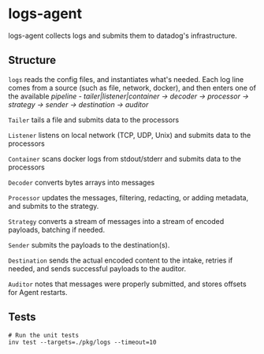 # logs-agent

logs-agent collects logs and submits them to datadog's infrastructure.

## Structure

`logs` reads the config files, and instantiates what's needed.
Each log line comes from a source (such as file, network, docker), and then enters one of the available _pipeline - tailer|listener|container -> decoder -> processor -> strategy -> sender -> destination -> auditor_

`Tailer` tails a file and submits data to the processors

`Listener` listens on local network (TCP, UDP, Unix) and submits data to the processors

`Container` scans docker logs from stdout/stderr and submits data to the processors

`Decoder` converts bytes arrays into messages

`Processor` updates the messages, filtering, redacting, or adding metadata, and submits to the strategy.

`Strategy` converts a stream of messages into a stream of encoded payloads, batching if needed.

`Sender` submits the payloads to the destination(s).

`Destination` sends the actual encoded content to the intake, retries if needed, and sends successful payloads to the auditor.

`Auditor` notes that messages were properly submitted, and stores offsets for Agent restarts.

## Tests

```
# Run the unit tests
inv test --targets=./pkg/logs --timeout=10

```
